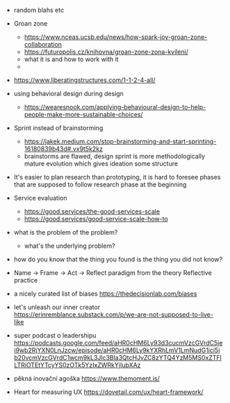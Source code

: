 - random blahs etc
- Groan zone
	- https://www.nceas.ucsb.edu/news/how-spark-joy-groan-zone-collaboration
	- https://futuropolis.cz/knihovna/groan-zone-zona-kvileni/
	- what it is and how to work with it
	- 
- https://www.liberatingstructures.com/1-1-2-4-all/
- using behavioral design during design
	- https://wearesnook.com/applying-behavioural-design-to-help-people-make-more-sustainable-choices/
- Sprint instead of brainstorming
	- https://jakek.medium.com/stop-brainstorming-and-start-sprinting-16180839b43d#.vx9t5k2kz
	- brainstorms are flawed, design sprint is more methodologically mature evolution which gives ideation some structure
- It's easier to plan research than prototyping, it is hard to foresee phases that are supposed to follow research phase at the beginning
- Service evaluation
	- https://good.services/the-good-services-scale
	- https://good.services/good-service-scale-how-to
- what is the problem of the problem?
	- what's the underlying problem?
- how do you know that the thing you found is the thing you did not know?
- Name -> Frame -> Act -> Reflect paradigm from the theory Reflective practice
- a nicely curated list of biases https://thedecisionlab.com/biases
- let's unleash our inner creator https://erinremblance.substack.com/p/we-are-not-supposed-to-live-like

- super podcast o leadershipu https://podcasts.google.com/feed/aHR0cHM6Ly93d3cucmVzcGVrdC5jei9wb2RjYXN0LnJzcw/episode/aHR0cHM6Ly9kYXRhLmV1LmNudG1ici5jb20vcmVzcGVrdC1wcm9kL3Jlc3Bla3QtcHJvZC8zYTQ4YzM5MS0xZTFlLTRiOTEtYTcyYS0zOTk5YzIxZWRkYjIubXAz
- pěkná inovační agoška https://www.themoment.is/
- Heart for measuring UX https://dovetail.com/ux/heart-framework/